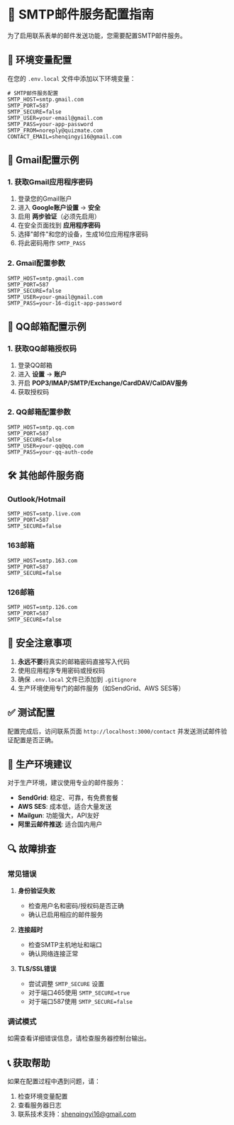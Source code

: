 # 📧 SMTP邮件服务配置指南

为了启用联系表单的邮件发送功能，您需要配置SMTP邮件服务。

## 🔧 环境变量配置

在您的 `.env.local` 文件中添加以下环境变量：

```env
# SMTP邮件服务配置
SMTP_HOST=smtp.gmail.com
SMTP_PORT=587
SMTP_SECURE=false
SMTP_USER=your-email@gmail.com
SMTP_PASS=your-app-password
SMTP_FROM=noreply@quizmate.com
CONTACT_EMAIL=shenqingyi16@gmail.com
```

## 📮 Gmail配置示例

### 1. 获取Gmail应用程序密码

1. 登录您的Gmail账户
2. 进入 **Google账户设置** → **安全**
3. 启用 **两步验证**（必须先启用）
4. 在安全页面找到 **应用程序密码**
5. 选择"邮件"和您的设备，生成16位应用程序密码
6. 将此密码用作 `SMTP_PASS`

### 2. Gmail配置参数

```env
SMTP_HOST=smtp.gmail.com
SMTP_PORT=587
SMTP_SECURE=false
SMTP_USER=your-gmail@gmail.com
SMTP_PASS=your-16-digit-app-password
```

## 📧 QQ邮箱配置示例

### 1. 获取QQ邮箱授权码

1. 登录QQ邮箱
2. 进入 **设置** → **账户**
3. 开启 **POP3/IMAP/SMTP/Exchange/CardDAV/CalDAV服务**
4. 获取授权码

### 2. QQ邮箱配置参数

```env
SMTP_HOST=smtp.qq.com
SMTP_PORT=587
SMTP_SECURE=false
SMTP_USER=your-qq@qq.com
SMTP_PASS=your-qq-auth-code
```

## 🛠️ 其他邮件服务商

### Outlook/Hotmail
```env
SMTP_HOST=smtp.live.com
SMTP_PORT=587
SMTP_SECURE=false
```

### 163邮箱
```env
SMTP_HOST=smtp.163.com
SMTP_PORT=587
SMTP_SECURE=false
```

### 126邮箱
```env
SMTP_HOST=smtp.126.com
SMTP_PORT=587
SMTP_SECURE=false
```

## 🔐 安全注意事项

1. **永远不要**将真实的邮箱密码直接写入代码
2. 使用应用程序专用密码或授权码
3. 确保 `.env.local` 文件已添加到 `.gitignore`
4. 生产环境使用专门的邮件服务（如SendGrid、AWS SES等）

## ✅ 测试配置

配置完成后，访问联系页面 `http://localhost:3000/contact` 并发送测试邮件验证配置是否正确。

## 🚀 生产环境建议

对于生产环境，建议使用专业的邮件服务：

- **SendGrid**: 稳定、可靠，有免费套餐
- **AWS SES**: 成本低，适合大量发送
- **Mailgun**: 功能强大，API友好
- **阿里云邮件推送**: 适合国内用户

## 🔍 故障排查

### 常见错误

1. **身份验证失败**
   - 检查用户名和密码/授权码是否正确
   - 确认已启用相应的邮件服务

2. **连接超时**
   - 检查SMTP主机地址和端口
   - 确认网络连接正常

3. **TLS/SSL错误**
   - 尝试调整 `SMTP_SECURE` 设置
   - 对于端口465使用 `SMTP_SECURE=true`
   - 对于端口587使用 `SMTP_SECURE=false`

### 调试模式

如需查看详细错误信息，请检查服务器控制台输出。

## 📞 获取帮助

如果在配置过程中遇到问题，请：

1. 检查环境变量配置
2. 查看服务器日志
3. 联系技术支持：shenqingyi16@gmail.com